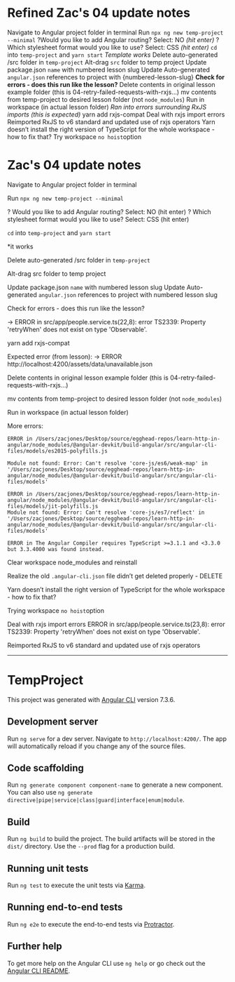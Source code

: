 # Refined Zac's 04 update notes
Navigate to Angular project folder in terminal
Run `npx ng new temp-project --minimal`
  ?Would you like to add Angular routing?
    Select: NO _(hit enter)_
  ?Which stylesheet format would you like to use?
    Select: CSS _(hit enter)_
`cd` into `temp-project` and `yarn start`
  _Template works_
Delete auto-generated /src folder in `temp-project`
Alt-drag `src` folder to temp project
Update package.json `name` with numbered lesson slug
Update Auto-generated `angular.json` references to project with {numbered-lesson-slug}
**Check for errors - does this run like the lesson?**
Delete contents in original lesson example folder (this is 04-retry-failed-requests-with-rxjs…)
mv contents from temp-project to desired lesson folder (not `node_modules`)
Run in workspace (in actual lesson folder)
_Ran into errors surrounding RxJS imports (this is expected)_
yarn add rxjs-compat
Deal with rxjs import errors
  Reimported RxJS to v6 standard and updated use of rxjs operators
Yarn doesn’t install the right version of TypeScript for the whole workspace - how to fix that?
Try workspace `no hoist`option

# Zac's 04 update notes
Navigate to Angular project folder in terminal

Run `npx ng new temp-project --minimal`

? Would you like to add Angular routing?
Select: NO (hit enter)
? Which stylesheet format would you like to use?
Select: CSS (hit enter)

`cd` into `temp-project` and `yarn start`

*it works

Delete auto-generated /src folder in `temp-project`

Alt-drag src folder to temp project

Update package.json `name` with numbered lesson slug
Update Auto-generated `angular.json` references to project with numbered lesson slug

Check for errors - does this run like the lesson?

-> ERROR in src/app/people.service.ts(22,8): error TS2339: Property 'retryWhen' does not exist on type 'Observable<Object>'.

yarn add rxjs-compat

Expected error (from lesson):
-> ERROR http://localhost:4200/assets/data/unavailable.json

Delete contents in original lesson example folder (this is 04-retry-failed-requests-with-rxjs…)

mv contents from temp-project to desired lesson folder (not `node_modules`)

Run in workspace (in actual lesson folder)

More errors:
```
ERROR in /Users/zacjones/Desktop/source/egghead-repos/learn-http-in-angular/node_modules/@angular-devkit/build-angular/src/angular-cli-files/models/es2015-polyfills.js

Module not found: Error: Can't resolve 'core-js/es6/weak-map' in '/Users/zacjones/Desktop/source/egghead-repos/learn-http-in-angular/node_modules/@angular-devkit/build-angular/src/angular-cli-files/models'

ERROR in /Users/zacjones/Desktop/source/egghead-repos/learn-http-in-angular/node_modules/@angular-devkit/build-angular/src/angular-cli-files/models/jit-polyfills.js
Module not found: Error: Can't resolve 'core-js/es7/reflect' in '/Users/zacjones/Desktop/source/egghead-repos/learn-http-in-angular/node_modules/@angular-devkit/build-angular/src/angular-cli-files/models'

ERROR in The Angular Compiler requires TypeScript >=3.1.1 and <3.3.0 but 3.3.4000 was found instead.
```

Clear workspace node_modules and reinstall

Realize the old `.angular-cli.json` file didn’t get deleted properly - DELETE

Yarn doesn’t install the right version of TypeScript for the whole workspace - how to fix that?

Trying workspace `no hoist`option

Deal with rxjs import errors
ERROR in src/app/people.service.ts(23,8): error TS2339: Property 'retryWhen' does not exist on type 'Observable<Object>'.

Reimported RxJS to v6 standard and updated use of rxjs operators


--- 

# TempProject

This project was generated with [Angular CLI](https://github.com/angular/angular-cli) version 7.3.6.

## Development server

Run `ng serve` for a dev server. Navigate to `http://localhost:4200/`. The app will automatically reload if you change any of the source files.

## Code scaffolding

Run `ng generate component component-name` to generate a new component. You can also use `ng generate directive|pipe|service|class|guard|interface|enum|module`.

## Build

Run `ng build` to build the project. The build artifacts will be stored in the `dist/` directory. Use the `--prod` flag for a production build.

## Running unit tests

Run `ng test` to execute the unit tests via [Karma](https://karma-runner.github.io).

## Running end-to-end tests

Run `ng e2e` to execute the end-to-end tests via [Protractor](http://www.protractortest.org/).

## Further help

To get more help on the Angular CLI use `ng help` or go check out the [Angular CLI README](https://github.com/angular/angular-cli/blob/master/README.md).
